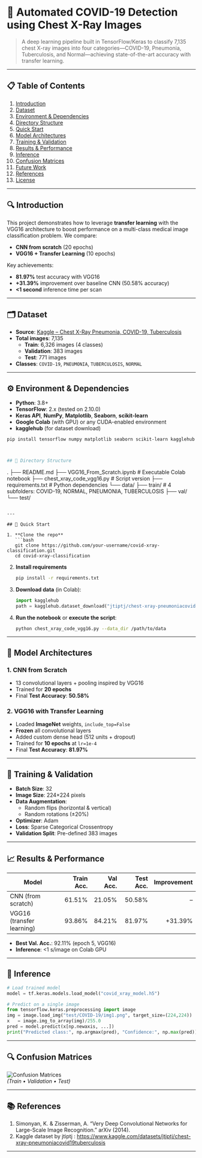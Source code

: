 # 🧠 Automated COVID-19 Detection using Chest X-Ray Images

> A deep learning pipeline built in TensorFlow/Keras to classify 7,135 chest X-ray images into four categories—COVID-19, Pneumonia, Tuberculosis, and Normal—achieving state-of-the-art accuracy with transfer learning.

---

## 📋 Table of Contents

1. [Introduction](#introduction)  
2. [Dataset](#dataset)  
3. [Environment & Dependencies](#environment--dependencies)  
4. [Directory Structure](#directory-structure)  
5. [Quick Start](#quick-start)  
6. [Model Architectures](#model-architectures)  
7. [Training & Validation](#training--validation)  
8. [Results & Performance](#results--performance)  
9. [Inference](#inference)  
10. [Confusion Matrices](#confusion-matrices)  
11. [Future Work](#future-work)  
12. [References](#references)  
13. [License](#license)  

---

## 🔍 Introduction

This project demonstrates how to leverage **transfer learning** with the VGG16 architecture to boost performance on a multi-class medical image classification problem. We compare:

- **CNN from scratch** (20 epochs)  
- **VGG16 + Transfer Learning** (10 epochs)

Key achievements:

- **81.97%** test accuracy with VGG16  
- **+31.39%** improvement over baseline CNN (50.58% accuracy)  
- **<1 second** inference time per scan  

---

## 🗂️ Dataset

- **Source**: [Kaggle – Chest X-Ray Pneumonia, COVID-19, Tuberculosis](https://www.kaggle.com/datasets/jtiptj/chest-x-ray-pneumoniacovid19tuberculosis)  
- **Total images**: 7,135  
  - **Train**: 6,326 images (4 classes)  
  - **Validation**: 383 images  
  - **Test**: 771 images  
- **Classes**: `COVID-19`, `PNEUMONIA`, `TUBERCULOSIS`, `NORMAL`

---

## ⚙️ Environment & Dependencies

- **Python**: 3.8+  
- **TensorFlow**: 2.x (tested on 2.10.0)  
- **Keras API**, **NumPy**, **Matplotlib**, **Seaborn**, **scikit-learn**  
- **Google Colab** (with GPU) or any CUDA-enabled environment  
- **kagglehub** (for dataset download)  

```bash
pip install tensorflow numpy matplotlib seaborn scikit-learn kagglehub



## 📁 Directory Structure

```
.
├── README.md
├── VGG16_From_Scratch.ipynb       # Executable Colab notebook
├── chest_xray_code_vgg16.py       # Script version
├── requirements.txt               # Python dependencies
└── data/
    ├── train/                     # 4 subfolders: COVID-19, NORMAL, PNEUMONIA, TUBERCULOSIS
    ├── val/
    └── test/
```

---

## 🚀 Quick Start

1. **Clone the repo**  
   ```bash
   git clone https://github.com/your-username/covid-xray-classification.git
   cd covid-xray-classification
   ```

2. **Install requirements**  
   ```bash
   pip install -r requirements.txt
   ```

3. **Download data** (in Colab):  
   ```python
   import kagglehub
   path = kagglehub.dataset_download("jtiptj/chest-xray-pneumoniacovid19tuberculosis")
   ```

4. **Run the notebook** or **execute the script**:  
   ```bash
   python chest_xray_code_vgg16.py --data_dir /path/to/data
   ```

---

## 🧱 Model Architectures

### 1. CNN from Scratch

- 13 convolutional layers + pooling inspired by VGG16  
- Trained for **20 epochs**  
- Final **Test Accuracy**: **50.58%**

### 2. VGG16 with Transfer Learning

- Loaded **ImageNet** weights, `include_top=False`  
- **Frozen** all convolutional layers  
- Added custom dense head (512 units + dropout)  
- Trained for **10 epochs** at `lr=1e-4`  
- Final **Test Accuracy**: **81.97%**  

---

## 🧪 Training & Validation

- **Batch Size**: 32  
- **Image Size**: 224×224 pixels  
- **Data Augmentation**:  
  - Random flips (horizontal & vertical)  
  - Random rotations (±20%)  
- **Optimizer**: Adam  
- **Loss**: Sparse Categorical Crossentropy  
- **Validation Split**: Pre-defined 383 images  

---

## 📈 Results & Performance

| Model                      | Train Acc. | Val Acc. | Test Acc. | Improvement |
|----------------------------|-----------:|---------:|----------:|------------:|
| CNN (from scratch)         | 61.51%     | 21.05%   | 50.58%    | –           |
| VGG16 (transfer learning)  | 93.86%     | 84.21%   | 81.97%    | +31.39%     |

- **Best Val. Acc.**: 92.11% (epoch 5, VGG16)  
- **Inference**: <1 s/image on Colab GPU  

---

## 🎯 Inference

```python
# Load trained model
model = tf.keras.models.load_model("covid_xray_model.h5")

# Predict on a single image
from tensorflow.keras.preprocessing import image
img = image.load_img("test/COVID-19/img1.png", target_size=(224,224))
x   = image.img_to_array(img)/255.0
pred = model.predict(x[np.newaxis, ...])
print("Predicted class:", np.argmax(pred), "Confidence:", np.max(pred))
```

---

## 🔍 Confusion Matrices

![Confusion Matrices](confusion_matrices.png)  
*(Train • Validation • Test)*

---


## 📚 References

1. Simonyan, K. & Zisserman, A. “Very Deep Convolutional Networks for Large-Scale Image Recognition.” arXiv (2014).  
2. Kaggle dataset by jtiptj :  https://www.kaggle.com/datasets/jtiptj/chest-xray-pneumoniacovid19tuberculosis

---

